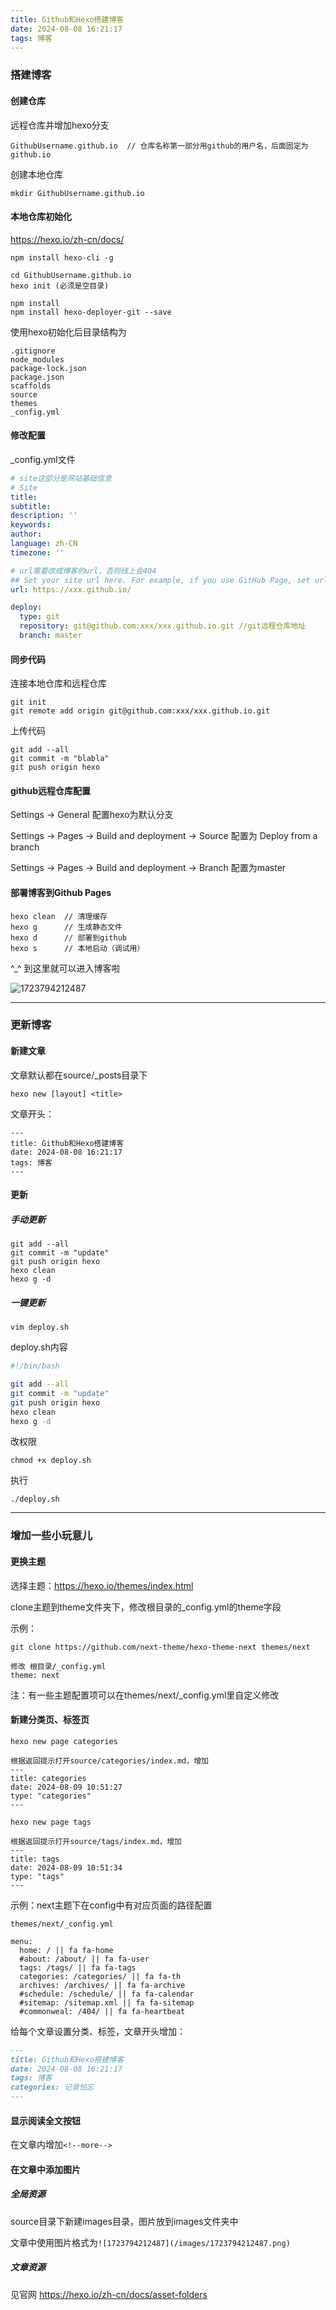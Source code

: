 ```yaml
---
title: Github和Hexo搭建博客
date: 2024-08-08 16:21:17
tags: 博客
---
```




### 搭建博客

#### 创建仓库

远程仓库并增加hexo分支

```
GithubUsername.github.io  // 仓库名称第一部分用github的用户名，后面固定为github.io
```

创建本地仓库

```
mkdir GithubUsername.github.io
```
<!--more-->

#### 本地仓库初始化

https://hexo.io/zh-cn/docs/

```
npm install hexo-cli -g

cd GithubUsername.github.io
hexo init (必须是空目录)

npm install
npm install hexo-deployer-git --save
```

使用hexo初始化后目录结构为

```
.gitignore
node_modules
package-lock.json
package.json
scaffolds
source
themes
_config.yml
```

#### 修改配置

_config.yml文件

```yaml
# site这部分是网站基础信息
# Site
title: 
subtitle: 
description: ''
keywords: 
author: 
language: zh-CN
timezone: ''

# url需要改成博客的url，否则线上会404
## Set your site url here. For example, if you use GitHub Page, set url as 'https://username.github.io/project'
url: https://xxx.github.io/

deploy:
  type: git
  repository: git@github.com:xxx/xxx.github.io.git //git远程仓库地址 
  branch: master
```

#### 同步代码

连接本地仓库和远程仓库

```
git init
git remote add origin git@github.com:xxx/xxx.github.io.git
```

上传代码

```
git add --all
git commit -m "blabla"
git push origin hexo
```

#### github远程仓库配置

Settings -> General  配置hexo为默认分支

Settings -> Pages -> Build and deployment -> Source 配置为 Deploy from a branch

Settings -> Pages -> Build and deployment -> Branch 配置为master

#### 部署博客到Github Pages

```
hexo clean  // 清理缓存
hexo g  	// 生成静态文件
hexo d 		// 部署到github
hexo s 		// 本地启动（调试用）
```

^_^ 到这里就可以进入博客啦

![1723794212487](/images/1723794212487.png)

------

### 更新博客

#### 新建文章

文章默认都在source/_posts目录下

```
hexo new [layout] <title>
```

文章开头：

```
---
title: Github和Hexo搭建博客
date: 2024-08-08 16:21:17
tags: 博客
---
```

#### 更新

##### 手动更新

```
git add --all
git commit -m "update"
git push origin hexo
hexo clean
hexo g -d
```

##### 一键更新

```
vim deploy.sh
```

deploy.sh内容

```sh
#!/bin/bash

git add --all
git commit -m "update"
git push origin hexo
hexo clean
hexo g -d
```

改权限

```
chmod +x deploy.sh
```

执行

```
./deploy.sh
```

------

### 增加一些小玩意儿

#### 更换主题

选择主题：https://hexo.io/themes/index.html 

clone主题到theme文件夹下，修改根目录的_config.yml的theme字段

示例：

```
git clone https://github.com/next-theme/hexo-theme-next themes/next

修改 根目录/_config.yml
theme: next
```

注：有一些主题配置项可以在themes/next/_config.yml里自定义修改

#### 新建分类页、标签页

```
hexo new page categories

根据返回提示打开source/categories/index.md，增加
---
title: categories
date: 2024-08-09 10:51:27
type: "categories" 
---
```

```
hexo new page tags

根据返回提示打开source/tags/index.md，增加
---
title: tags
date: 2024-08-09 10:51:34
type: "tags"
---
```

示例：next主题下在config中有对应页面的路径配置

```
themes/next/_config.yml

menu:
  home: / || fa fa-home
  #about: /about/ || fa fa-user
  tags: /tags/ || fa fa-tags
  categories: /categories/ || fa fa-th
  archives: /archives/ || fa fa-archive
  #schedule: /schedule/ || fa fa-calendar
  #sitemap: /sitemap.xml || fa fa-sitemap
  #commonweal: /404/ || fa fa-heartbeat
```

给每个文章设置分类、标签，文章开头增加：

```markdown
---
title: Github和Hexo搭建博客
date: 2024-08-08 16:21:17
tags: 博客
categories: 记录怕忘
---
```

#### 显示阅读全文按钮

在文章内增加`<!--more-->`

#### 在文章中添加图片

##### 全局资源

source目录下新建images目录，图片放到images文件夹中

文章中使用图片格式为`![1723794212487](/images/1723794212487.png)`  

##### 文章资源

见官网 https://hexo.io/zh-cn/docs/asset-folders

